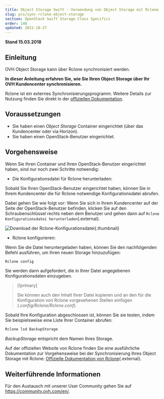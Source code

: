 ```yaml
---
title: Object Storage Swift - Verwendung von Object Storage mit Rclone
slug: pcs/sync-rclone-object-storage
section: OpenStack Swift Storage Class Specifics
order: 140
updated: 2021-10-27
---
```


**Stand 15.03.2018**

## Einleitung

OVH Object Storage kann über Rclone synchronisiert werden.

**In dieser Anleitung erfahren Sie, wie Sie Ihren Object Storage über Ihr OVH Kundencenter synchronisieren.**

Rclone ist ein externes Synchronisierungsprogramm. Weitere Details zur Nutzung finden Sie direkt in der [offiziellen Dokumentation](https://Rclone.org/).

## Voraussetzungen

- Sie haben einen *Object Storage* Container eingerichtet (über das Kundencenter oder via Horizon).
- Sie haben einen OpenStack-Benutzer eingerichtet.

## Vorgehensweise

Wenn Sie Ihren Container und Ihren OpenStack-Benutzer eingerichtet haben, sind nur noch zwei Schritte notwendig:

- Die Konfigurationsdatei für Rclone herunterladen:

Sobald Sie Ihren OpenStack-Benutzer eingerichtet haben, können Sie in Ihrem Kundencenter die für Rclone notwendige Konfigurationsdatei abrufen.

Dabei gehen Sie wie folgt vor: Wenn Sie sich in Ihrem Kundencenter auf der Seite der OpenStack-Benutzer befinden, klicken Sie auf den Schraubenschlüssel rechts neben dem Benutzer und gehen dann auf `Rclone Konfigurationsdatei herunterladen`{.external}.

![Download der Rclone-Konfigurationsdatei](images/download_file.png){.thumbnail}


- Rclone konfigurieren:

Wenn Sie die Datei heruntergeladen haben, können Sie den nachfolgenden Befehl ausführen, um Ihren neuen Storage hinzuzufügen:

```sh
Rclone config
```

Sie werden dann aufgefordert, die in Ihrer Datei angegebenen Konfigurationsdaten einzugeben.

> [!primary]
>
> Sie können auch den Inhalt Ihrer Datei kopieren und an den für die Konfiguration von Rclone vorgesehenen Stellen einfügen (*.config/Rclone/Rclone.conf*).
> 

Sobald Ihre Konfiguration abgeschlossen ist, können Sie sie testen, indem Sie beispielsweise eine Liste Ihrer Container abrufen:

```sh
Rclone lsd BackupStorage
```

*BackupStorage* entspricht dem Namen Ihres Storage.

Auf der offiziellen Website von Rclone finden Sie eine ausführliche Dokumentation zur Vorgehensweise bei der Synchronisierung Ihres Object Storage mit Rclone: [Offizielle Dokumentation von Rclone](https://Rclone.org/swift/){.external}.


## Weiterführende Informationen

Für den Austausch mit unserer User Community gehen Sie auf <https://community.ovh.com/en/>.
